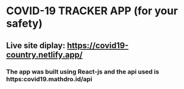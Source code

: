 # COVID-19 TRACKER APP (for your safety)


## Live site diplay: https://covid19-country.netlify.app/


### The app was built using React-js and the api used is https:covid19.mathdro.id/api
